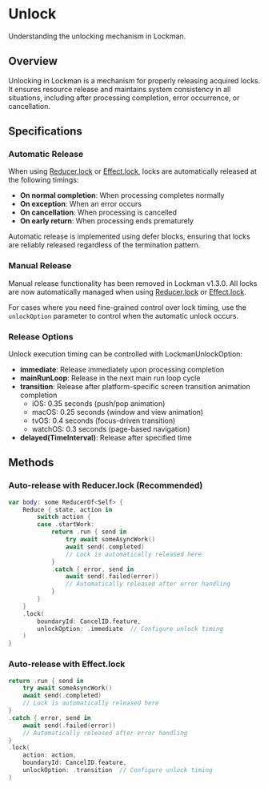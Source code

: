 # Unlock

Understanding the unlocking mechanism in Lockman.

## Overview

Unlocking in Lockman is a mechanism for properly releasing acquired locks. It ensures resource release and maintains system consistency in all situations, including after processing completion, error occurrence, or cancellation.

## Specifications

### Automatic Release

When using [Reducer.lock](<doc:Lock>) or [Effect.lock](<doc:Lock>), locks are automatically released at the following timings:

- **On normal completion**: When processing completes normally
- **On exception**: When an error occurs
- **On cancellation**: When processing is cancelled
- **On early return**: When processing ends prematurely

Automatic release is implemented using defer blocks, ensuring that locks are reliably released regardless of the termination pattern.

### Manual Release

Manual release functionality has been removed in Lockman v1.3.0. All locks are now automatically managed when using [Reducer.lock](<doc:Lock>) or [Effect.lock](<doc:Lock>).

For cases where you need fine-grained control over lock timing, use the `unlockOption` parameter to control when the automatic unlock occurs.

### Release Options

Unlock execution timing can be controlled with LockmanUnlockOption:

- **immediate**: Release immediately upon processing completion
- **mainRunLoop**: Release in the next main run loop cycle
- **transition**: Release after platform-specific screen transition animation completion
  - iOS: 0.35 seconds (push/pop animation)
  - macOS: 0.25 seconds (window and view animation)
  - tvOS: 0.4 seconds (focus-driven transition)
  - watchOS: 0.3 seconds (page-based navigation)
- **delayed(TimeInterval)**: Release after specified time

## Methods

### Auto-release with Reducer.lock (Recommended)

```swift
var body: some ReducerOf<Self> {
    Reduce { state, action in
        switch action {
        case .startWork:
            return .run { send in
                try await someAsyncWork()
                await send(.completed)
                // Lock is automatically released here
            }
            .catch { error, send in
                await send(.failed(error))
                // Automatically released after error handling
            }
        }
    }
    .lock(
        boundaryId: CancelID.feature,
        unlockOption: .immediate  // Configure unlock timing
    )
}
```

### Auto-release with Effect.lock

```swift
return .run { send in
    try await someAsyncWork()
    await send(.completed)
    // Lock is automatically released here
}
.catch { error, send in
    await send(.failed(error))
    // Automatically released after error handling
}
.lock(
    action: action,
    boundaryId: CancelID.feature,
    unlockOption: .transition  // Configure unlock timing
)
```


